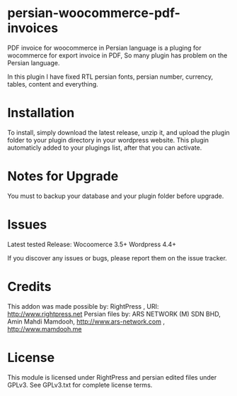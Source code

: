# persian-woocommerce-pdf-invoices
PDF invoice for woocommerce in Persian language is a pluging for wocommerce for export invoice in PDF, So many plugin has problem on the Persian language.

In this plugin I have fixed RTL persian fonts, persian number, currency, tables, content and everything.

# Installation
To install, simply download the latest release, unzip it, and upload the plugin folder to your plugin directory in your wordpress website. This plugin automaticly added to your plugings list, after that you can activate.

# Notes for Upgrade 
You must to backup your database and your plugin folder before upgrade.

# Issues
Latest tested Release: 
Wocoomerce 3.5+
Wordpress 4.4+

If you discover any issues or bugs, please report them on the issue tracker.

# Credits
This addon was made possible by: RightPress , URI: http://www.rightpress.net
Persian files by: ARS NETWORK (M) SDN BHD, Amin Mahdi Mamdooh, http://www.ars-network.com , http://www.mamdooh.me

# License
This module is licensed under RightPress and persian edited files under GPLv3. See GPLv3.txt for complete license terms.
